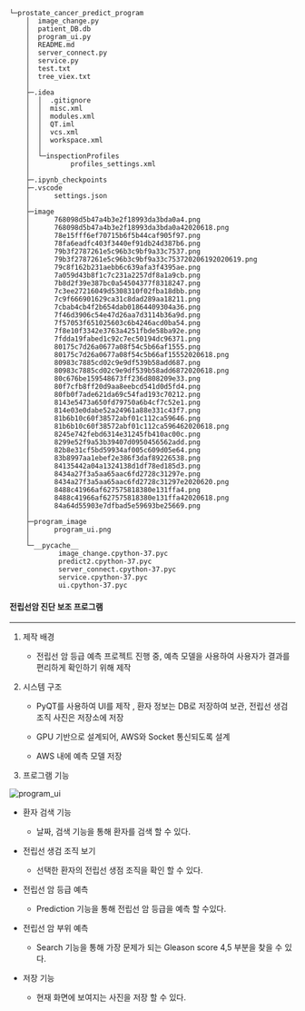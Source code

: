 ```
└─prostate_cancer_predict_program
    │  image_change.py
    │  patient_DB.db
    │  program_ui.py
    │  README.md
    │  server_connect.py
    │  service.py
    │  test.txt
    │  tree_viex.txt
    │  
    ├─.idea
    │  │  .gitignore
    │  │  misc.xml
    │  │  modules.xml
    │  │  QT.iml
    │  │  vcs.xml
    │  │  workspace.xml
    │  │  
    │  └─inspectionProfiles
    │          profiles_settings.xml
    │          
    ├─.ipynb_checkpoints
    ├─.vscode
    │      settings.json
    │      
    ├─image
    │      768098d5b47a4b3e2f18993da3bda0a4.png
    │      768098d5b47a4b3e2f18993da3bda0a42020618.png
    │      78e15fff6ef70715b6f5b44caf905f97.png
    │      78fa6eadfc403f3440ef91db24d387b6.png
    │      79b3f2787261e5c96b3c9bf9a33c7537.png
    │      79b3f2787261e5c96b3c9bf9a33c753720206192020619.png
    │      79c8f162b231aebb6c639afa3f4395ae.png
    │      7a059d43b8f1c7c231a2257df8a1a9cb.png
    │      7b8d2f39e387bc0a54504377f8318247.png
    │      7c3ee27216049d5308310f02fba18dbb.png
    │      7c9f666901629ca31c8dad289aa18211.png
    │      7cbab4cb4f2b654dab01864409304a36.png
    │      7f46d3906c54e47d26aa7d3114b36a9d.png
    │      7f57053f651025603c6b4246acd0ba54.png
    │      7f8e10f3342e3763a4251fbde58ba92e.png
    │      7fdda19fabed1c92c7ec50194dc96371.png
    │      80175c7d26a0677a08f54c5b66af1555.png
    │      80175c7d26a0677a08f54c5b66af15552020618.png
    │      80983c7885cd02c9e9df539b58add687.png
    │      80983c7885cd02c9e9df539b58add6872020618.png
    │      80c676be159548673ff236d808209e33.png
    │      80f7cfb8ff20d9aa8eebcd541d0d5fd4.png
    │      80fb0f7ade621da69c54fad193c70212.png
    │      8143e5473a650fd79750a6b4cf7c52e1.png
    │      814e03e0dabe52a24961a88e331c43f7.png
    │      81b6b10c60f38572abf01c112ca59646.png
    │      81b6b10c60f38572abf01c112ca596462020618.png
    │      8245e742febd6314e31245fb410ac00c.png
    │      8299e52f9a53b39407d0950456562add.png
    │      82b8e31cf5bd59934af005c609d05e64.png
    │      83b8997aa1ebef2e386f3daf89226538.png
    │      84135442a04a1324138d1df78ed185d3.png
    │      8434a27f3a5aa65aac6fd2728c31297e.png
    │      8434a27f3a5aa65aac6fd2728c31297e2020620.png
    │      8488c41966af627575818380e131ffa4.png
    │      8488c41966af627575818380e131ffa42020618.png
    │      84a64d55903e7dfbad5e59693be25669.png
    │      
    ├─program_image
    │      program_ui.png
    │      
    └─__pycache__
            image_change.cpython-37.pyc
            predict2.cpython-37.pyc
            server_connect.cpython-37.pyc
            service.cpython-37.pyc
            ui.cpython-37.pyc
```







#### 전립선암 진단 보조 프로그램

---

1. 제작 배경 

   * 전립선 암 등급 예측 프로젝트 진행 중, 예측 모델을 사용하여 사용자가 결과를 편리하게 확인하기 위해 제작

   

2. 시스템 구조

   * PyQT를 사용하여 UI를 제작 , 환자 정보는 DB로 저장하여 보관, 전립선 생검 조직 사진은 저장소에 저장

   * GPU 기반으로 설계되어, AWS와 Socket 통신되도록 설계

   * AWS 내에 예측 모델 저장

     

3.  프로그램 기능

   ![program_ui](C:\Users\82107\Desktop\정리\prostate_cancer_predict_program\program_image\program_ui.png)

   * 환자 검색 기능

     * 날짜, 검색 기능을 통해 환자를 검색 할 수 있다.

       

   * 전립선 생검 조직 보기

     * 선택한 환자의 전립선 생점 조직을 확인 할 수 있다.

       

   * 전립선 암 등급 예측

     * Prediction 기능을 통해 전립선 암 등급을 예측 할 수있다.

       

   * 전립선 암 부위 예측

     * Search 기능을 통해 가장 문제가 되는 Gleason score 4,5 부분을 찾을 수 있다.

       

   * 저장 기능

     * 현재 화면에 보여지는 사진을 저장 할 수 있다.